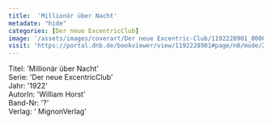 ```yaml
---
title:  'Millionär über Nacht'
metadate: "hide"
categories: [Der neue ExcentricClub]
image: '/assets/images/coverart/Der neue Excentric-Club/1192228901_00000010.jpg'
visit: 'https://portal.dnb.de/bookviewer/view/1192228901#page/n0/mode/2up'
---
```

Titel: 'Millionär über Nacht' <br>
Serie: 'Der neue ExcentricClub' <br>
Jahr: '1922' <br>
AutorIn: 'William Horst' <br>
Band-Nr: '?' <br>
Verlag: ' MignonVerlag'